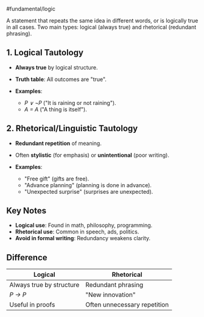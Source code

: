 #fundamental/logic 

A statement that repeats the same idea in different words, or is logically true in all cases. Two main types: logical (always true) and rhetorical (redundant phrasing).

## **1. Logical Tautology**

- **Always true** by logical structure.
- **Truth table**: All outcomes are "true".
- **Examples**:
    
    - _P ∨ ¬P_ ("It is raining or not raining").
    - _A = A_ ("A thing is itself").

## **2. Rhetorical/Linguistic Tautology**

- **Redundant repetition** of meaning.
- Often **stylistic** (for emphasis) or **unintentional** (poor writing).
- **Examples**:
    
    - "Free gift" (gifts are free).
    - "Advance planning" (planning is done in advance).
    - "Unexpected surprise" (surprises are unexpected).

## **Key Notes**

- **Logical use**: Found in math, philosophy, programming.
- **Rhetorical use**: Common in speech, ads, politics.
- **Avoid in formal writing**: Redundancy weakens clarity.
    

## **Difference**

|**Logical**|**Rhetorical**|
|---|---|
|Always true by structure|Redundant phrasing|
|_P → P_|"New innovation"|
|Useful in proofs|Often unnecessary repetition|

